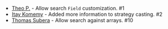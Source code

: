 * [Theo P.](https://github.com/tpizza) - Allow search `Field` customization. #1
* [Itay Komemy](https://github.com/itaykomemy) - Added more information to strategy casting. #2
* [Thomas Subera](https://github.com/dready) - Allow search against arrays. #10
